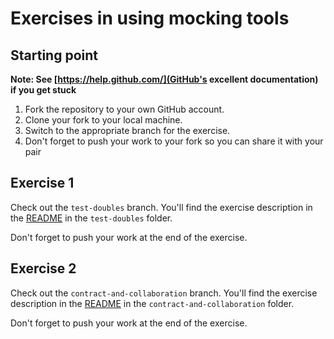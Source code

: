 # Exercises in using mocking tools

## Starting point

**Note: See [https://help.github.com/](GitHub's excellent documentation) if you get stuck**

  1. Fork the repository to your own GitHub account.
  2. Clone your fork to your local machine.
  3. Switch to the appropriate branch for the exercise.
  4. Don't forget to push your work to your fork so you can share it with your pair

## Exercise 1

Check out the `test-doubles` branch. You'll find the exercise description in the [README](https://github.com/alastairs/mocking-bird/blob/test-doubles/test-doubles/README.md)
in the `test-doubles` folder.

Don't forget to push your work at the end of the exercise.

## Exercise 2

Check out the `contract-and-collaboration` branch. You'll find the exercise description in the [README](https://github.com/alastairs/mocking-bird/blob/contract-and-collaboration/contract-and-collaboration/README.md)
in the `contract-and-collaboration` folder.

Don't forget to push your work at the end of the exercise.
